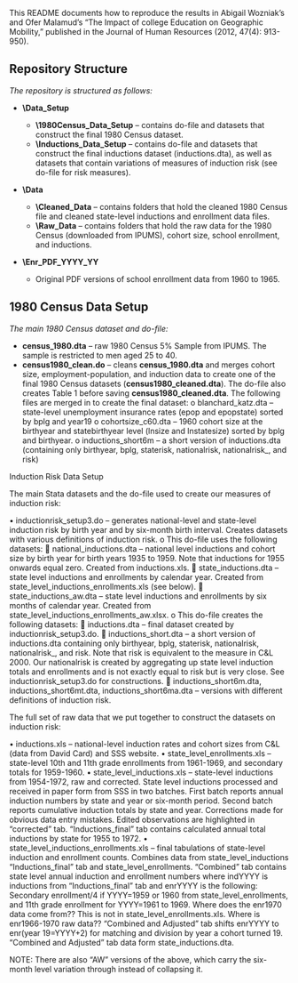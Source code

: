 This README documents how to reproduce the results in Abigail Wozniak’s and Ofer Malamud’s “The Impact of college Education on Geographic Mobility,” published in the Journal of Human Resources (2012, 47(4): 913-950).

## Repository Structure
*The repository is structured as follows:*

- **\Data_Setup**
  - **\1980Census_Data_Setup** – contains do-file and datasets that construct the final 1980 Census dataset.
  - **\Inductions_Data_Setup** – contains do-file and datasets that construct the final inductions dataset (inductions.dta), as well as datasets that contain variations of measures of induction risk (see do-file for risk measures).
  
- **\Data**
  - **\Cleaned_Data** – contains folders that hold the cleaned 1980 Census file and cleaned state-level inductions and enrollment data files.
  - **\Raw_Data** – contains folders that hold the raw data for the 1980 Census (downloaded from IPUMS), cohort size, school enrollment, and inductions.

- **\Enr_PDF_YYYY_YY**
  - Original PDF versions of school enrollment data from 1960 to 1965.

## 1980 Census Data Setup

*The main 1980 Census dataset and do-file:*

- **census_1980.dta** – raw 1980 Census 5% Sample from IPUMS. The sample is restricted to men aged 25 to 40.
- **census1980_clean.do** – cleans **census_1980.dta** and merges cohort size, employment-population, and induction data to create one of the final 1980 Census datasets (**census1980_cleaned.dta**). The do-file also creates Table 1 before saving **census1980_cleaned.dta**. The following files are merged in to create the final dataset:
o	blanchard_katz.dta – state-level unemployment insurance rates (epop and epopstate) sorted by bplg and year19 
o	cohortsize_c60.dta – 1960 cohort size at the birthyear and statebirthyear level (lnsize and lnstatesize) sorted by bplg and birthyear.
o	inductions_short6m – a short version of inductions.dta (containing only birthyear, bplg, staterisk, nationalrisk, nationalrisk_, and risk)

Induction Risk Data Setup

The main Stata datasets and the do-file used to create our measures of induction risk:

•	inductionrisk_setup3.do – generates national-level and state-level induction risk by birth year and by six-month birth interval. Creates datasets with various definitions of induction risk. 
o	This do-file uses the following datasets:
	national_inductions.dta – national level inductions and cohort size by birth year for birth years 1935 to 1959. Note that inductions for 1955 onwards equal zero. Created from inductions.xls.
	state_inductions.dta – state level inductions and enrollments by calendar year. Created from state_level_inductions_enrollments.xls (see below). 
	state_inductions_aw.dta – state level inductions and enrollments by six months of calendar year.  Created from state_level_inductions_enrollments_aw.xlsx.
o	This do-file creates the following datasets:
	inductions.dta – final dataset created by inductionrisk_setup3.do.
	inductions_short.dta – a short version of inductions.dta containing only birthyear, bplg, staterisk, nationalrisk, nationalrisk_, and risk.  Note that risk is equivalent to the measure in C&L 2000. Our nationalrisk is created by aggregating up state level induction totals and enrollments and is not exactly equal to risk but is very close. See inductionrisk_setup3.do for constructions.
	inductions_short6m.dta, inductions_short6mt.dta, inductions_short6ma.dta – versions with different definitions of induction risk.

The full set of raw data that we put together to construct the datasets on induction risk:

•	inductions.xls – national-level induction rates and cohort sizes from C&L (data from David Card) and SSS website.
•	state_level_enrollments.xls – state-level 10th and 11th grade enrollments from 1961-1969, and secondary totals for 1959-1960.
•	state_level_inductions.xls – state-level inductions from 1954-1972, raw and corrected. State level inductions processed and received in paper form from SSS in two batches. First batch reports annual induction numbers by state and year or six-month period. Second batch reports cumulative induction totals by state and year. Corrections made for obvious data entry mistakes. Edited observations are highlighted in “corrected” tab. “Inductions_final” tab contains calculated annual total inductions by state for 1955 to 1972.
•	state_level_inductions_enrollments.xls – final tabulations of state-level induction and enrollment counts. Combines data from state_level_inductions “Inductions_final” tab and state_level_enrollments. “Combined” tab contains state level annual induction and enrollment numbers where indYYYY is inductions from “Inductions_final” tab and enrYYYY is the following: Secondary enrollment/4 if YYYY=1959 or 1960 from state_level_enrollments, and 11th grade enrollment for YYYY=1961 to 1969. Where does the enr1970 data come from?? This is not in state_level_enrollments.xls. Where is enr1966-1970 raw data??  “Combined and Adjusted” tab shifts enrYYYY to enr(year 19=YYYY+2) for matching and division by year a cohort turned 19.  “Combined and Adjusted” tab data form state_inductions.dta.

NOTE: There are also “AW” versions of the above, which carry the six-month level variation through instead of collapsing it.
